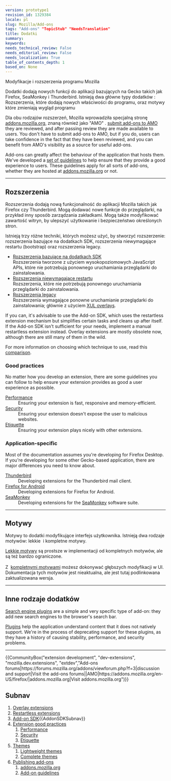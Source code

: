 ```yaml
---
version: prototype1
revision_id: 1329384
locale: pl
slug: Mozilla/Add-ons
tags: "Add-ons" "TopicStub" "NeedsTranslation"
title: Dodatki
summary: 
keywords: 
needs_technical_review: False
needs_editorial_review: False
needs_localization: True
table_of_contents_depth: 1
based_on: None
---
```

<div class="summary">Modyfikacje i rozszerzenia programu Mozilla</div>

<p><span class="seoSummary">Dodatki dodają nowych funkcji do aplikacji bazujących na Gecko takich jak Firefox, SeaMonkey i Thunderbird.</span><strong> </strong>Istnieją dwa główne typy dodatków : Rozszerzenia, które dodają nowych właściwości do programu, oraz motywy które zmieniają wygląd programu</p>

<p>Dla obu rodzajów rozszerzeń, Mozilla wprowadziła specjalną stronę <a href="https://addons.mozilla.org/">addons.mozilla.org</a>, znaną również jako "AMO" . <a href="/en-US/Add-ons/Submitting_an_add-on_to_AMO">submit add-ons to AMO</a> they are reviewed, and after passing review they are made available to users. You don't have to submit add-ons to AMO, but if you do, users can take confidence in the fact that they have been reviewed, and you can benefit from AMO's visibility as a source for useful add-ons.</p>

<p>Add-ons can greatly affect the behaviour of the application that hosts them. We've developed a <a href="/en-US/docs/Mozilla/Add-ons/Add-on_guidelines">set of guidelines</a> to help ensure that they provide a good experience to users. These guidelines apply for all sorts of add-ons, whether they are hosted at <a href="https://addons.mozilla.org/">addons.mozilla.org</a> or not.</p>

<hr />
<h2 id="Rozszerzenia"><a name="Extensions">Rozszerzenia</a></h2>

<p>Rozszerzenia dodają nową funkcjonalność do aplikacji Mozilla takich jak Firefox czy Thunderbird. Mogą dodawać nowe funkcje do przeglądarki, na przykład inny sposób zarządzania zakładkami. Mogą także modyfikować zawartość witryn, by ulepszyć użytkowanie i bezpieczeństwo określonych stron.</p>

<p>Istnieją trzy różne techniki, których możesz użyć, by stworzyć rozszerzenie: rozszerzenia bazujące na dodatkach SDK, rozszerzenia niewymagające restartu (bootstrap) oraz rozszerzenia legacy.</p>

<ul class="card-grid">
 <li><span><a href="https://developer.mozilla.org/en-US/Add-ons/SDK">Rozszerzenia bazujące na dodatkach SDK</a></span><br />
  Rozszerzenia tworzone z użyciem wysokopoziomowych JavaScript APIs, które nie potrzebują ponownego uruchamiania przeglądarki do zainstalowania.</li>
 <li><span><a href="/en-US/Add-ons/Bootstrapped_extensions">Rozszerzenia niewymagające restartu</a></span><br />
  Rozszerzenia, które nie potrzebują ponownego uruchamiania przeglądarki do zainstalowania.</li>
 <li><a href="/en-US/Add-ons/Overlay_Extensions"><span>Rozszerzenia legacy</span></a><br />
  Rozszerzenia wymagające ponowne uruchamianie przeglądarki do zainstalowania; głównie z użyciem <a href="https://developer.mozilla.org/en-US/docs/Mozilla/Tech/XUL/Overlays">XUL overlays</a>.</li>
</ul>

<p>If you can, it's advisable to use the Add-on SDK, which uses the restartless extension mechanism but simplifies certain tasks and cleans up after itself. If the Add-on SDK isn't sufficient for your needs, implement a manual restartless extension instead. Overlay extensions are mostly obsolete now, although there are still many of them in the wild.</p>

<p>For more information on choosing which technique to use, read this <a href="/en-US/Add-ons/Comparing_Extension_Toolchains">comparison</a>.</p>

<div class="column-container">
<div class="column-half">
<h3 id="Good_practices">Good practices</h3>

<p>No matter how you develop an extension, there are some guidelines you can follow to help ensure your extension provides as good a user experience as possible.</p>

<dl>
 <dt><a href="/en-US/Add-ons/Performance_best_practices_in_extensions">Performance</a></dt>
 <dd>Ensuring your extension is fast, responsive and memory-efficient.</dd>
 <dt><a href="/en-US/Add-ons/Security_best_practices_in_extensions">Security</a></dt>
 <dd>Ensuring your extension doesn't expose the user to malicious websites.</dd>
 <dt><a href="/en-US/Add-ons/Extension_etiquette">Etiquette</a></dt>
 <dd>Ensuring your extension plays nicely with other extensions.</dd>
</dl>
</div>

<div class="column-half">
<h3 id="Application-specific">Application-specific</h3>

<p>Most of the documentation assumes you're developing for Firefox Desktop. If you're developing for some other Gecko-based application, there are major differences you need to know about.</p>

<dl>
 <dt><a href="/en-US/Add-ons/Thunderbird">Thunderbird</a></dt>
 <dd>Developing extensions for the Thunderbird mail client.</dd>
 <dt><a href="/en-US/Add-ons/Firefox_for_Android">Firefox for Android</a></dt>
 <dd>Developing extensions for Firefox for Android.</dd>
 <dt><a href="/en-US/Add-ons/SeaMonkey_2">SeaMonkey</a></dt>
 <dd>Developing extensions for the <a href="http://www.seamonkey-project.org/">SeaMonkey</a> software suite.</dd>
</dl>
</div>
</div>

<hr />
<h2 id="Themes_2"><a name="Themes">Motywy</a></h2>

<p>Motywy to dodatki modyfikujące interfejs użytkownika. Istnieją dwa rodzaje motywów: lekkie&nbsp; i kompletne motywy.</p>

<div class="column-container">
<div class="column-half">
<p><a href="https://addons.mozilla.org/en-US/developers/docs/themes">Lekkie motywy</a> są prostsze w implementacji od kompletnych motywów, ale są też bardzo ograniczone.<br />
 <br />
 Z&nbsp; <a href="/en-US/docs/Themes">kompletnymi motywami</a> możesz dokonywać głębszych modyfikacji w UI. Dokumentacja tych motywów jest nieaktualna, ale jest tutaj podlinkowana zaktualizowana wersja.</p>
</div>
</div>

<hr />
<h2 id="Other_types_of_add-ons">Inne rodzaje dodatków</h2>

<p><a href="/en-US/docs/Creating_OpenSearch_plugins_for_Firefox">Search engine plugins</a> are a simple and very specific type of add-on: they add new search engines to the browser's search bar.</p>

<p><a href="/en-US/docs/Plugins">Plugins</a> help the application understand content that it does not natively support. We're in the process of deprecating support for these plugins, as they have a history of causing stability, performance, and security problems.</p>

<hr />
<p>{{CommunityBox("extension development", "dev-extensions", "mozilla.dev.extensions", "extdev","Add-ons forums|https://forums.mozilla.org/addons/viewforum.php?f=3|discussion and support|Visit the add-ons forums||AMO|https://addons.mozilla.org/en-US/firefox/|addons.mozilla.org|Visit addons.mozilla.org")}}</p>

<h2 id="Subnav">Subnav</h2>

<ol>
 <li><a href="/en-US/User:wbamberg/Add-ons/Overlay_Extensions" title="Overlay extensions">Overlay extensions</a></li>
 <li><a href="/en-US/docs/Extensions/Bootstrapped_extensions" title="Restartless extensions">Restartless extensions</a></li>
 <li><a href="https://addons.mozilla.org/en-US/developers/docs/sdk/latest/dev-guide/index.html">Add-on SDK</a>{{AddonSDKSubnav}}</li>
 <li><a href="#">Extension good practices</a>
  <ol>
   <li><a href="/en-US/Add-ons/Performance_best_practices_in_extensions" title="Performance">Performance</a></li>
   <li><a href="/en-US/Add-ons/Security_best_practices_in_extensions" title="Security">Security</a></li>
   <li><a href="/en-US/Add-ons/Extension_etiquette" title="Etiquette">Etiquette</a></li>
  </ol>
 </li>
 <li><a href="#">Themes</a>
  <ol>
   <li><a href="https://addons.mozilla.org/en-US/developers/docs/themes" title="Lightweight themes">Lightweight themes</a></li>
   <li><a href="/en-US/docs/Themes" title="Complete themes">Complete themes</a></li>
  </ol>
 </li>
 <li><a href="#">Publishing add-ons</a>
  <ol>
   <li><a href="https://addons.mozilla.org/" title="addons.mozilla.org">addons.mozilla.org</a></li>
   <li><a href="/en-US/docs/Mozilla/Add-ons/Add-on_guidelines">Add-on guidelines</a></li>
  </ol>
 </li>
</ol>

